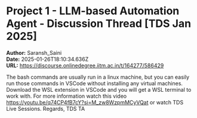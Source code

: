# Project 1 - LLM-based Automation Agent - Discussion Thread [TDS Jan 2025]

**Author:** Saransh_Saini  
**Date:** 2025-01-26T18:10:34.636Z  
**URL:** https://discourse.onlinedegree.iitm.ac.in/t/164277/586429

The bash commands are usually run in a linux machine, but you can easily run those commands in VSCode without installing any virtual machines. Download the WSL extension in VSCode and you will get a WSL terminal to work with.
For more information watch this video https://youtu.be/q74CP4fB7cY?si=M_zw8WzpmMCyVQat or watch TDS Live Sessions.
Regards,
TDS TA
